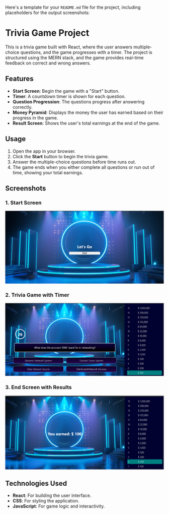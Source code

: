 Here's a template for your `README.md` file for the project, including placeholders for the output screenshots:

# Trivia Game Project

This is a trivia game built with React, where the user answers multiple-choice questions, and the game progresses with a timer. The project is structured using the MERN stack, and the game provides real-time feedback on correct and wrong answers.

## Features

- **Start Screen**: Begin the game with a "Start" button.
- **Timer**: A countdown timer is shown for each question.
- **Question Progression**: The questions progress after answering correctly.
- **Money Pyramid**: Displays the money the user has earned based on their progress in the game.
- **Result Screen**: Shows the user's total earnings at the end of the game.

## Usage

1. Open the app in your browser.
2. Click the **Start** button to begin the trivia game.
3. Answer the multiple-choice questions before time runs out.
4. The game ends when you either complete all questions or run out of time, showing your total earnings.

## Screenshots

### 1. Start Screen
![Start Screen](./my-app/src/assets/1ss.png)

### 2. Trivia Game with Timer
![Trivia Game](./my-app/src/assets/2ss.png)

### 3. End Screen with Results
![End Screen](./my-app/src/assets/3ss.png)

## Technologies Used

- **React**: For building the user interface.
- **CSS**: For styling the application.
- **JavaScript**: For game logic and interactivity.

